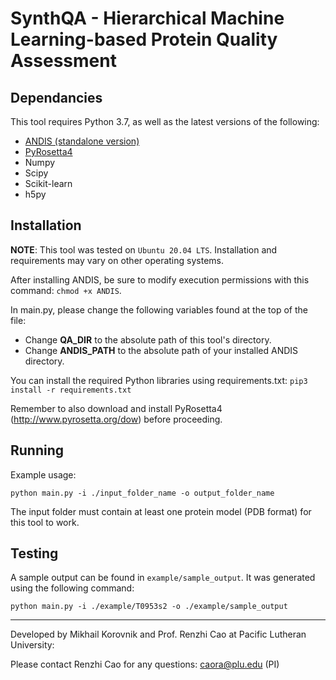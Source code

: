 # SynthQA - Hierarchical Machine Learning-based Protein Quality Assessment
## Dependancies
This tool requires Python 3.7, as well as the latest versions of the following:
- [ANDIS (standalone version)](http://qbp.hzau.edu.cn/ANDIS/)  
- [PyRosetta4](http://www.pyrosetta.org/dow)
- Numpy
- Scipy
- Scikit-learn
- h5py

## Installation
**NOTE**: This tool was tested on `Ubuntu 20.04 LTS`. Installation and requirements may vary on other operating systems.

After installing ANDIS, be sure to modify execution permissions with this
command: `chmod +x ANDIS`.

In main.py, please change the following variables found at the top of the file:
- Change **QA_DIR** to the absolute path of this tool's directory.
- Change **ANDIS_PATH** to the absolute path of your installed ANDIS directory.

You can install the required Python libraries using requirements.txt:
`pip3 install -r requirements.txt`

Remember to also download and install PyRosetta4 (http://www.pyrosetta.org/dow) before proceeding.

## Running
Example usage:
```
python main.py -i ./input_folder_name -o output_folder_name
```
The input folder must contain at least one protein model (PDB format) for this tool to work.

## Testing
A sample output can be found in `example/sample_output`. It was generated using the following command:
```
python main.py -i ./example/T0953s2 -o ./example/sample_output
```


--------------------------------------------------------------------------------------
Developed by Mikhail Korovnik and Prof. Renzhi Cao at Pacific Lutheran University:

Please contact Renzhi Cao for any questions: caora@plu.edu (PI)
